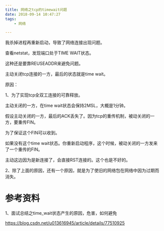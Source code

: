 ```yaml
---
title: 网络之tcp的timewait问题
date: 2018-09-14 10:47:27
tags:
	- 网络

---
```




我杀掉进程再重新启动，导致了网络连接出现问题。

查看netstat，发现端口处于TIME WAIT状态。

这种还是要靠REUSEADDR来避免问题。



主动关闭tcp连接的一方，最后的状态就是time wait。

原因：

1、为了实现tcp全双工连接的可靠释放。

主动关闭的一方，在time wait状态会保持2MSL，大概是1分钟。

假设主动关闭的一方，最后的ACK丢失了。因为tcp的重传机制，被动关闭的一方，要重传FIN。

为了保证这个FIN可以收到。

如果没有这个time wait状态。你重新启动程序，这个时候，被动关闭的一方发来了一个重传的FIN。

主动这边因为是新连接了，会直接RST连接的。这个也是不好的。

2、除了上面的原因，还有一个原因，就是为了使旧的网络包在网络中因为过期而消失。



# 参考资料

1、面试总结之time_wait状态产生的原因，危害，如何避免

https://blog.csdn.net/u013616945/article/details/77510925